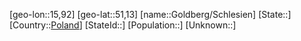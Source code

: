 ﻿---
location: [51,13,15,92]
type: City
tags:
- geo/City


SpocWebEntityId: 30492
isDeleted: false
confidential: public

---
[geo-lon::15,92]
[geo-lat::51,13]
[name::Goldberg/Schlesien]
[State::]
[Country::[Poland](geo/Continent/Europe/Poland.md)]
[StateId::]
[Population::]
[Unknown::]

